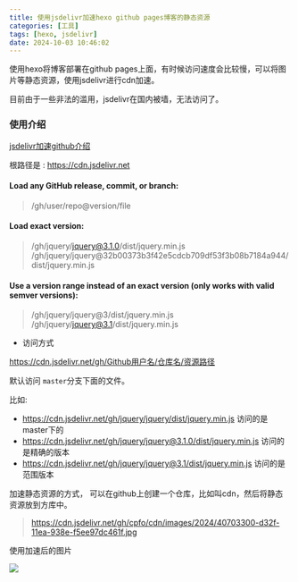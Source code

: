 ```yaml
---
title: 使用jsdelivr加速hexo github pages博客的静态资源
categories: [工具]
tags: [hexo, jsdelivr]
date: 2024-10-03 10:46:02
---
```


使用hexo将博客部署在github pages上面，有时候访问速度会比较慢，可以将图片等静态资源，使用jsdelivr进行cdn加速。

目前由于一些非法的滥用，jsdelivr在国内被墙，无法访问了。

<!-- more -->

### 使用介绍

[jsdelivr加速github介绍](https://github.com/jsdelivr/jsdelivr?tab=readme-ov-file#github)

根路径是 :  https://cdn.jsdelivr.net

#### Load any GitHub release, commit, or branch:
> /gh/user/repo@version/file

#### Load exact version:

> /gh/jquery/jquery@3.1.0/dist/jquery.min.js
> /gh/jquery/jquery@32b00373b3f42e5cdcb709df53f3b08b7184a944/dist/jquery.min.js

#### Use a version range instead of an exact version (only works with valid semver versions):

> /gh/jquery/jquery@3/dist/jquery.min.js
> /gh/jquery/jquery@3.1/dist/jquery.min.js

* 访问方式

https://cdn.jsdelivr.net/gh/Github用户名/仓库名/资源路径

默认访问 `master`分支下面的文件。

比如: 

* https://cdn.jsdelivr.net/gh/jquery/jquery/dist/jquery.min.js 访问的是master下的
* https://cdn.jsdelivr.net/gh/jquery/jquery@3.1.0/dist/jquery.min.js 访问的是精确的版本
* https://cdn.jsdelivr.net/gh/jquery/jquery@3.1/dist/jquery.min.js  访问的是范围版本

加速静态资源的方式， 可以在github上创建一个仓库，比如叫cdn，然后将静态资源放到方库中。

> https://cdn.jsdelivr.net/gh/cpfo/cdn/images/2024/40703300-d32f-11ea-938e-f5ee97dc461f.jpg

使用加速后的图片

![](https://cdn.jsdelivr.net/gh/cpfo/cdn/images/2024/40703300-d32f-11ea-938e-f5ee97dc461f.jpg)
